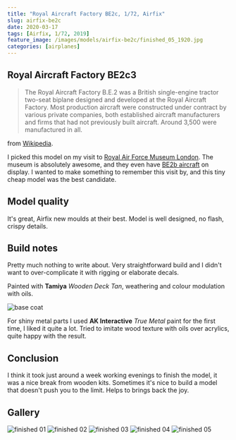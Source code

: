 ```yaml
---
title: "Royal Aircraft Factory BE2c, 1/72, Airfix"
slug: airfix-be2c
date: 2020-03-17
tags: [Airfix, 1/72, 2019]
feature_image: /images/models/airfix-be2c/finished_05_1920.jpg
categories: [airplanes]
---
```


## Royal Aircraft Factory BE2c3
> The Royal Aircraft Factory B.E.2 was a British single-engine tractor two-seat biplane designed and developed at the Royal Aircraft Factory. Most production aircraft were constructed under contract by various private companies, both established aircraft manufacturers and firms that had not previously built aircraft. Around 3,500 were manufactured in all. 

from [Wikipedia](https://en.wikipedia.org/wiki/Royal_Aircraft_Factory_B.E.2).

I picked this model on my visit to [Royal Air Force Museum London](https://www.rafmuseum.org.uk/london/).
The museum is absolutely awesome, and they even have [BE2b aircraft](https://www.rafmuseum.org.uk/research/collections/royal-aircraft-factory-be2b/) on display.
I wanted to make something to remember this visit by, and this tiny cheap model was the best candidate.

## Model quality
It's great, Airfix new moulds at their best.
Model is well designed, no flash, crispy details.

## Build notes
Pretty much nothing to write about. Very straightforward build and I didn't want to over-complicate it with rigging or elaborate decals.

Painted with **Tamiya** *Wooden Deck Tan*, weathering and colour modulation with oils.

![base coat](/images/models/airfix-be2c/wip_01_1920.jpg)

For shiny metal parts I used **AK Interactive** *True Metal* paint for the first time, I liked it quite a lot.
Tried to imitate wood texture with oils over acrylics, quite happy with the result.

## Conclusion
I think it took just around a week working evenings to finish the model, it was a nice break from wooden kits.
Sometimes it's nice to build a model that doesn't push you to the limit. Helps to brings back the joy.

## Gallery

![finished 01](/images/models/airfix-be2c/finished_01_1920.jpg)
![finished 02](/images/models/airfix-be2c/finished_02_1920.jpg)
![finished 03](/images/models/airfix-be2c/finished_03_1920.jpg)
![finished 04](/images/models/airfix-be2c/finished_04_1920.jpg)
![finished 05](/images/models/airfix-be2c/finished_05_1920.jpg)
